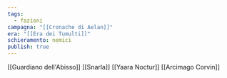 ```yaml
---
tags:
  - fazioni
campagna: "[[Cronache di Aelan]]"
era: "[[Era dei Tumulti]]"
schieramento: nemici
publish: true
---
```


[[Guardiano dell'Abisso]]
[[Snarla]]
[[Yaara Noctur]]
[[Arcimago Corvin]]
